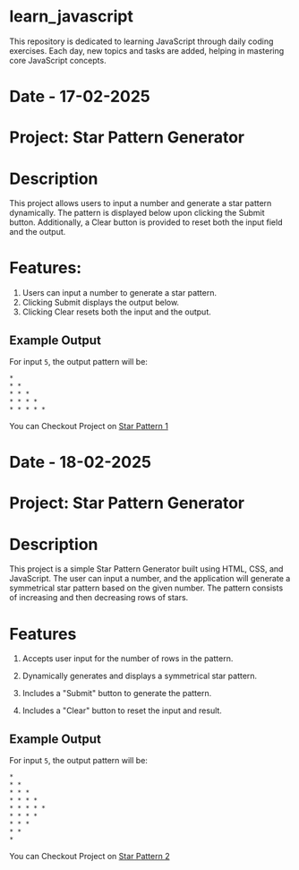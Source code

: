 # learn_javascript
 
This repository is dedicated to learning JavaScript through daily coding exercises. Each day, new topics and tasks are added, helping in mastering core JavaScript concepts.

# Date - 17-02-2025

# Project: Star Pattern Generator 
# Description

This project allows users to input a number and generate a star pattern dynamically. The pattern is displayed below upon clicking the Submit button. Additionally, a Clear button is provided to reset both the input field and the output.

# Features:
1. Users can input a number to generate a star pattern.
2. Clicking Submit displays the output below.
3. Clicking Clear resets both the input and the output.



## Example Output

For input `5`, the output pattern will be:
```
*
* *
* * *
* * * *
* * * * *
```


You can Checkout Project on [Star Pattern 1](https://learn-javascript-chi.vercel.app/17-02-2025/starPattern/starPattern.html)



# Date - 18-02-2025

# Project: Star Pattern Generator
# Description

This project is a simple Star Pattern Generator built using HTML, CSS, and JavaScript. The user can input a number, and the application will generate a symmetrical star pattern based on the given number. The pattern consists of increasing and then decreasing rows of stars.

# Features

1. Accepts user input for the number of rows in the pattern.

2. Dynamically generates and displays a symmetrical star pattern.

3. Includes a "Submit" button to generate the pattern.

4. Includes a "Clear" button to reset the input and result.


## Example Output

For input `5`, the output pattern will be:

```
*
* *
* * *
* * * *
* * * * *
* * * *
* * *
* *
*
```

You can Checkout Project on [Star Pattern 2](https://learn-javascript-chi.vercel.app/18-02-2025/starPattern2/starPattern2.html)